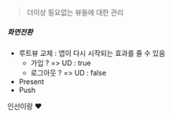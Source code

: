 >  더이상 필요없는 뷰들에 대한 관리

##### 화면전환
- 루트뷰 교체 : 앱이 다시 시작되는 효과를 줄 수 있음
	- 가입 ? => UD : true
	- 로그아웃 ? => UD : false
- Present
- Push


인선이랑 ❤️